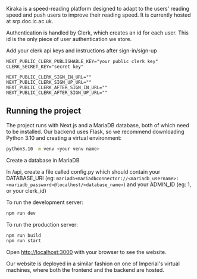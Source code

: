 Kiraka is a speed-reading platform designed to adapt to the users' reading speed and push users to improve their reading speed. It is currently hosted at srp.doc.ic.ac.uk.

Authentication is handled by Clerk, which creates an id for each user. This id is the only piece of user authentication we store.

Add your clerk api keys and instructions after sign-in/sign-up
```
NEXT_PUBLIC_CLERK_PUBLISHABLE_KEY="your public clerk key"
CLERK_SECRET_KEY="secret key"

NEXT_PUBLIC_CLERK_SIGN_IN_URL=""
NEXT_PUBLIC_CLERK_SIGN_UP_URL=""
NEXT_PUBLIC_CLERK_AFTER_SIGN_IN_URL=""
NEXT_PUBLIC_CLERK_AFTER_SIGN_UP_URL=""

```

## Running the project

The project runs with Next.js and a MariaDB database, both of which need to be installed.
Our backend uses Flask, so we recommend downloading Python 3.10 and creating a virtual environment: 
```bash
python3.10 -m venv <your venv name>
```

Create a database in MariaDB

In /api, create a file called config.py which should contain your DATABASE_URI 
(eg: `mariadb+mariadbconnector://<mariadb_username>:<mariadb_password>@localhost/<database_name>`) and your ADMIN_ID (eg: 1, or your clerk_id)

To run the development server:

```bash
npm run dev
```

To run the production server:
```bash
npm run build
npm run start
```

Open [http://localhost:3000](http://localhost:3000) with your browser to see the website.

Our website is deployed in a similar fashion on one of Imperial's virtual machines, where both the frontend and the backend are hosted. 